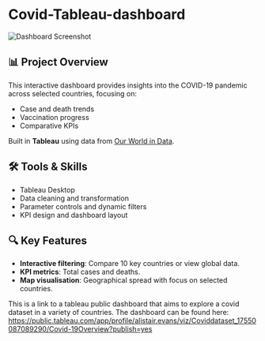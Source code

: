 # Covid-Tableau-dashboard
![Dashboard Screenshot](screenshot.png)
## 📊 Project Overview
This interactive dashboard provides insights into the COVID-19 pandemic across selected countries, focusing on:
- Case and death trends
- Vaccination progress
-  Comparative KPIs

Built in **Tableau** using data from [Our World in Data](https://ourworldindata.org/coronavirus).
## 🛠 Tools & Skills
- Tableau Desktop
- Data cleaning and transformation
- Parameter controls and dynamic filters
- KPI design and dashboard layout

## 🔍 Key Features
- **Interactive filtering**: Compare 10 key countries or view global data.
- **KPI metrics**: Total cases and deaths.
- **Map visualisation**: Geographical spread with focus on selected countries.

This is a link to a tableau public dashboard that aims to explore a covid dataset in a variety of countries. The dashboard can be found here: https://public.tableau.com/app/profile/alistair.evans/viz/Coviddataset_17550087089290/Covid-19Overview?publish=yes
